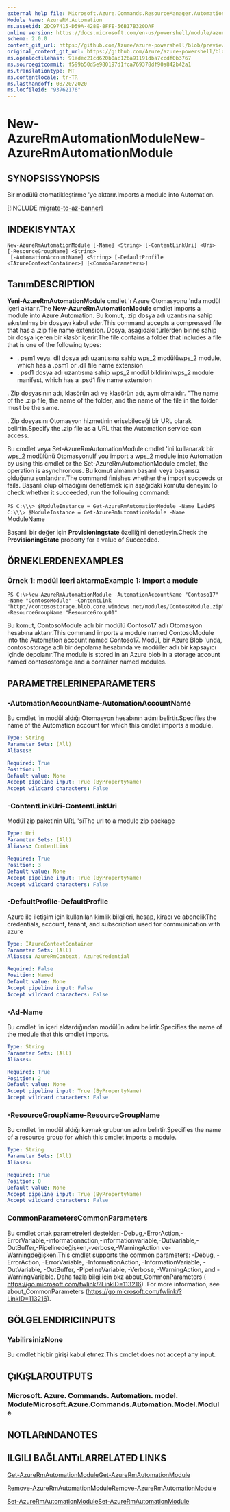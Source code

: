 ```yaml
---
external help file: Microsoft.Azure.Commands.ResourceManager.Automation.dll-Help.xml
Module Name: AzureRM.Automation
ms.assetid: 2DC97415-D59A-428E-8FFE-56B17B320DAF
online version: https://docs.microsoft.com/en-us/powershell/module/azurerm.automation/new-azurermautomationmodule
schema: 2.0.0
content_git_url: https://github.com/Azure/azure-powershell/blob/preview/src/ResourceManager/Automation/Commands.Automation/help/New-AzureRmAutomationModule.md
original_content_git_url: https://github.com/Azure/azure-powershell/blob/preview/src/ResourceManager/Automation/Commands.Automation/help/New-AzureRmAutomationModule.md
ms.openlocfilehash: 91adec21cd620b0ac126a91191dba7ccdf0b3767
ms.sourcegitcommit: f599b50d5e980197d1fca769378df90a842b42a1
ms.translationtype: MT
ms.contentlocale: tr-TR
ms.lasthandoff: 08/20/2020
ms.locfileid: "93762176"
---
```

# <span data-ttu-id="9afd4-101">New-AzureRmAutomationModule</span><span class="sxs-lookup"><span data-stu-id="9afd4-101">New-AzureRmAutomationModule</span></span>

## <span data-ttu-id="9afd4-102">SYNOPSIS</span><span class="sxs-lookup"><span data-stu-id="9afd4-102">SYNOPSIS</span></span>
<span data-ttu-id="9afd4-103">Bir modülü otomatikleştirme 'ye aktarır.</span><span class="sxs-lookup"><span data-stu-id="9afd4-103">Imports a module into Automation.</span></span>

[!INCLUDE [migrate-to-az-banner](../../includes/migrate-to-az-banner.md)]

## <span data-ttu-id="9afd4-104">INDEKI</span><span class="sxs-lookup"><span data-stu-id="9afd4-104">SYNTAX</span></span>

```
New-AzureRmAutomationModule [-Name] <String> [-ContentLinkUri] <Uri> [-ResourceGroupName] <String>
 [-AutomationAccountName] <String> [-DefaultProfile <IAzureContextContainer>] [<CommonParameters>]
```

## <span data-ttu-id="9afd4-105">Tanım</span><span class="sxs-lookup"><span data-stu-id="9afd4-105">DESCRIPTION</span></span>
<span data-ttu-id="9afd4-106">**Yeni-AzureRmAutomationModule** cmdlet 'ı Azure Otomasyonu 'nda modül içeri aktarır.</span><span class="sxs-lookup"><span data-stu-id="9afd4-106">The **New-AzureRmAutomationModule** cmdlet imports a module into Azure Automation.</span></span>
<span data-ttu-id="9afd4-107">Bu komut,. zip dosya adı uzantısına sahip sıkıştırılmış bir dosyayı kabul eder.</span><span class="sxs-lookup"><span data-stu-id="9afd4-107">This command accepts a compressed file that has a .zip file name extension.</span></span>
<span data-ttu-id="9afd4-108">Dosya, aşağıdaki türlerden birine sahip bir dosya içeren bir klasör içerir:</span><span class="sxs-lookup"><span data-stu-id="9afd4-108">The file contains a folder that includes a file that is one of the following types:</span></span> 

- <span data-ttu-id="9afd4-109">. psm1 veya. dll dosya adı uzantısına sahip wps_2 modülü</span><span class="sxs-lookup"><span data-stu-id="9afd4-109">wps_2 module, which has a .psm1 or .dll file name extension</span></span> 
- <span data-ttu-id="9afd4-110">. psd1 dosya adı uzantısına sahip wps_2 modül bildirimi</span><span class="sxs-lookup"><span data-stu-id="9afd4-110">wps_2 module manifest, which has a .psd1 file name extension</span></span>

<span data-ttu-id="9afd4-111">. Zip dosyasının adı, klasörün adı ve klasörün adı, aynı olmalıdır. "</span><span class="sxs-lookup"><span data-stu-id="9afd4-111">The name of the .zip file, the name of the folder, and the name of the file in the folder must be the same.</span></span>

<span data-ttu-id="9afd4-112">. Zip dosyasını Otomasyon hizmetinin erişebileceği bir URL olarak belirtin.</span><span class="sxs-lookup"><span data-stu-id="9afd4-112">Specify the .zip file as a URL that the Automation service can access.</span></span>

<span data-ttu-id="9afd4-113">Bu cmdlet veya Set-AzureRmAutomationModule cmdlet 'ini kullanarak bir wps_2 modülünü Otomasyonu</span><span class="sxs-lookup"><span data-stu-id="9afd4-113">If you import a wps_2 module into Automation by using this cmdlet or the Set-AzureRmAutomationModule cmdlet, the operation is asynchronous.</span></span>
<span data-ttu-id="9afd4-114">Bu komut almanın başarılı veya başarısız olduğunu sonlandırır.</span><span class="sxs-lookup"><span data-stu-id="9afd4-114">The command finishes whether the import succeeds or fails.</span></span>
<span data-ttu-id="9afd4-115">Başarılı olup olmadığını denetlemek için aşağıdaki komutu deneyin:</span><span class="sxs-lookup"><span data-stu-id="9afd4-115">To check whether it succeeded, run the following command:</span></span>

<span data-ttu-id="9afd4-116">`PS C:\\\> $ModuleInstance = Get-AzureRmAutomationModule -Name `Ladı</span><span class="sxs-lookup"><span data-stu-id="9afd4-116">`PS C:\\\> $ModuleInstance = Get-AzureRmAutomationModule -Name `ModuleName</span></span>

<span data-ttu-id="9afd4-117">Başarılı bir değer için **Provisioningstate** özelliğini denetleyin.</span><span class="sxs-lookup"><span data-stu-id="9afd4-117">Check the **ProvisioningState** property for a value of Succeeded.</span></span>

## <span data-ttu-id="9afd4-118">ÖRNEKLERDEN</span><span class="sxs-lookup"><span data-stu-id="9afd4-118">EXAMPLES</span></span>

### <span data-ttu-id="9afd4-119">Örnek 1: modül Içeri aktarma</span><span class="sxs-lookup"><span data-stu-id="9afd4-119">Example 1: Import a module</span></span>
```
PS C:\>New-AzureRmAutomationModule -AutomationAccountName "Contoso17" -Name "ContosoModule" -ContentLink "http://contosostorage.blob.core.windows.net/modules/ContosoModule.zip" -ResourceGroupName "ResourceGroup01"
```

<span data-ttu-id="9afd4-120">Bu komut, ContosoModule adlı bir modülü Contoso17 adlı Otomasyon hesabına aktarır.</span><span class="sxs-lookup"><span data-stu-id="9afd4-120">This command imports a module named ContosoModule into the Automation account named Contoso17.</span></span>
<span data-ttu-id="9afd4-121">Modül, bir Azure Blob 'unda, contosostorage adlı bir depolama hesabında ve modüller adlı bir kapsayıcı içinde depolanır.</span><span class="sxs-lookup"><span data-stu-id="9afd4-121">The module is stored in an Azure blob in a storage account named contosostorage and a container named modules.</span></span>

## <span data-ttu-id="9afd4-122">PARAMETRELERINE</span><span class="sxs-lookup"><span data-stu-id="9afd4-122">PARAMETERS</span></span>

### <span data-ttu-id="9afd4-123">-AutomationAccountName</span><span class="sxs-lookup"><span data-stu-id="9afd4-123">-AutomationAccountName</span></span>
<span data-ttu-id="9afd4-124">Bu cmdlet 'in modül aldığı Otomasyon hesabının adını belirtir.</span><span class="sxs-lookup"><span data-stu-id="9afd4-124">Specifies the name of the Automation account for which this cmdlet imports a module.</span></span>

```yaml
Type: String
Parameter Sets: (All)
Aliases: 

Required: True
Position: 1
Default value: None
Accept pipeline input: True (ByPropertyName)
Accept wildcard characters: False
```

### <span data-ttu-id="9afd4-125">-ContentLinkUri</span><span class="sxs-lookup"><span data-stu-id="9afd4-125">-ContentLinkUri</span></span>
<span data-ttu-id="9afd4-126">Modül zip paketinin URL 'si</span><span class="sxs-lookup"><span data-stu-id="9afd4-126">The url to a module zip package</span></span>

```yaml
Type: Uri
Parameter Sets: (All)
Aliases: ContentLink

Required: True
Position: 3
Default value: None
Accept pipeline input: True (ByPropertyName)
Accept wildcard characters: False
```

### <span data-ttu-id="9afd4-127">-DefaultProfile</span><span class="sxs-lookup"><span data-stu-id="9afd4-127">-DefaultProfile</span></span>
<span data-ttu-id="9afd4-128">Azure ile iletişim için kullanılan kimlik bilgileri, hesap, kiracı ve abonelik</span><span class="sxs-lookup"><span data-stu-id="9afd4-128">The credentials, account, tenant, and subscription used for communication with azure</span></span>

```yaml
Type: IAzureContextContainer
Parameter Sets: (All)
Aliases: AzureRmContext, AzureCredential

Required: False
Position: Named
Default value: None
Accept pipeline input: False
Accept wildcard characters: False
```

### <span data-ttu-id="9afd4-129">-Ad</span><span class="sxs-lookup"><span data-stu-id="9afd4-129">-Name</span></span>
<span data-ttu-id="9afd4-130">Bu cmdlet 'in içeri aktardığından modülün adını belirtir.</span><span class="sxs-lookup"><span data-stu-id="9afd4-130">Specifies the name of the module that this cmdlet imports.</span></span>

```yaml
Type: String
Parameter Sets: (All)
Aliases: 

Required: True
Position: 2
Default value: None
Accept pipeline input: True (ByPropertyName)
Accept wildcard characters: False
```

### <span data-ttu-id="9afd4-131">-ResourceGroupName</span><span class="sxs-lookup"><span data-stu-id="9afd4-131">-ResourceGroupName</span></span>
<span data-ttu-id="9afd4-132">Bu cmdlet 'in modül aldığı kaynak grubunun adını belirtir.</span><span class="sxs-lookup"><span data-stu-id="9afd4-132">Specifies the name of a resource group for which this cmdlet imports a module.</span></span>

```yaml
Type: String
Parameter Sets: (All)
Aliases: 

Required: True
Position: 0
Default value: None
Accept pipeline input: True (ByPropertyName)
Accept wildcard characters: False
```

### <span data-ttu-id="9afd4-133">CommonParameters</span><span class="sxs-lookup"><span data-stu-id="9afd4-133">CommonParameters</span></span>
<span data-ttu-id="9afd4-134">Bu cmdlet ortak parametreleri destekler:-Debug,-ErrorAction,-ErrorVariable,-ınformationaction,-ınformationvariable,-OutVariable,-OutBuffer,-Pipelinedeğişken,-verbose,-WarningAction ve-Warningdeğişken.</span><span class="sxs-lookup"><span data-stu-id="9afd4-134">This cmdlet supports the common parameters: -Debug, -ErrorAction, -ErrorVariable, -InformationAction, -InformationVariable, -OutVariable, -OutBuffer, -PipelineVariable, -Verbose, -WarningAction, and -WarningVariable.</span></span> <span data-ttu-id="9afd4-135">Daha fazla bilgi için bkz about_CommonParameters ( https://go.microsoft.com/fwlink/?LinkID=113216) .</span><span class="sxs-lookup"><span data-stu-id="9afd4-135">For more information, see about_CommonParameters (https://go.microsoft.com/fwlink/?LinkID=113216).</span></span>

## <span data-ttu-id="9afd4-136">GÖLGELENDIRICI</span><span class="sxs-lookup"><span data-stu-id="9afd4-136">INPUTS</span></span>

### <span data-ttu-id="9afd4-137">Yabilirsiniz</span><span class="sxs-lookup"><span data-stu-id="9afd4-137">None</span></span>
<span data-ttu-id="9afd4-138">Bu cmdlet hiçbir girişi kabul etmez.</span><span class="sxs-lookup"><span data-stu-id="9afd4-138">This cmdlet does not accept any input.</span></span>

## <span data-ttu-id="9afd4-139">ÇıKıŞLAR</span><span class="sxs-lookup"><span data-stu-id="9afd4-139">OUTPUTS</span></span>

### <span data-ttu-id="9afd4-140">Microsoft. Azure. Commands. Automation. model. Module</span><span class="sxs-lookup"><span data-stu-id="9afd4-140">Microsoft.Azure.Commands.Automation.Model.Module</span></span>

## <span data-ttu-id="9afd4-141">NOTLARıNDA</span><span class="sxs-lookup"><span data-stu-id="9afd4-141">NOTES</span></span>

## <span data-ttu-id="9afd4-142">ILGILI BAĞLANTıLAR</span><span class="sxs-lookup"><span data-stu-id="9afd4-142">RELATED LINKS</span></span>

[<span data-ttu-id="9afd4-143">Get-AzureRmAutomationModule</span><span class="sxs-lookup"><span data-stu-id="9afd4-143">Get-AzureRmAutomationModule</span></span>](./Get-AzureRmAutomationModule.md)

[<span data-ttu-id="9afd4-144">Remove-AzureRmAutomationModule</span><span class="sxs-lookup"><span data-stu-id="9afd4-144">Remove-AzureRmAutomationModule</span></span>](./Remove-AzureRmAutomationModule.md)

[<span data-ttu-id="9afd4-145">Set-AzureRmAutomationModule</span><span class="sxs-lookup"><span data-stu-id="9afd4-145">Set-AzureRmAutomationModule</span></span>](./Set-AzureRmAutomationModule.md)


